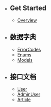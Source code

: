 - ## Get Started
  - [Overview](/docs/{{version}}/overview)
- ## 数据字典
  - [ErrorCodes](/docs/ErrorCodes)
  - [Enums](/docs/{{version}}/generated/enums)
  - [Models](/docs/{{version}}/generated/models)
- ## 接口文档
  - [User](/docs/{{version}}/generated/apis/User)
  - [AdminUser](/docs/{{version}}/generated/apis/AdminUser)
  - [Article](/docs/{{version}}/generated/apis/Article)
